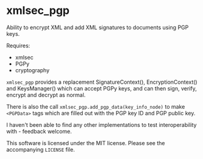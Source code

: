 # xmlsec_pgp

Ability to encrypt XML and add XML signatures to documents using PGP keys.

Requires:

- xmlsec
- PGPy
- cryptography

`xmlsec_pgp` provides a replacement SignatureContext(), EncryptionContext()
and KeysManager() which can accept PGPy keys, and can then sign, verify,
encrypt and decrypt as normal.

There is also the call `xmlsec_pgp.add_pgp_data(key_info_node)` to make
`<PGPData>` tags which are filled out with the PGP key ID and PGP public key.

I haven't been able to find any other implementations to test interoperability
with - feedback welcome.

This software is licensed under the MIT license. Please see the accompanying
`LICENSE` file.
